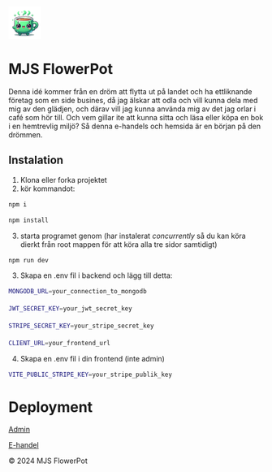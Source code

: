 ![icon](/frontend/public/pwa-64x64.png)

# MJS FlowerPot
Denna idé kommer från en dröm att flytta ut på landet och ha ettliknande företag som en side busines, då jag älskar att odla och vill kunna dela med mig av den glädjen, och därav vill jag kunna använda mig av det jag orlar i café som hör till. Och vem gillar ite att kunna sitta och läsa eller köpa en bok i en hemtrevlig miljö?
Så denna e-handels och hemsida är en början på den drömmen.

## Instalation
1. Klona eller forka projektet
2. kör kommandot:
```bash
npm i 
```
```bash
npm install
```

3. starta programet genom (har instalerat *concurrently* så du kan köra dierkt från root mappen för att köra alla tre sidor samtidigt)
```bash
npm run dev
```

3. Skapa en .env fil i backend och lägg till detta:
```bash
MONGODB_URL=your_connection_to_mongodb

JWT_SECRET_KEY=your_jwt_secret_key

STRIPE_SECRET_KEY=your_stripe_secret_key

CLIENT_URL=your_frontend_url
```

4. Skapa en .env fil i din frontend (inte admin)
```bash
VITE_PUBLIC_STRIPE_KEY=your_stripe_publik_key
```

# Deployment

[Admin](https://mjsflowerpot-admin.netlify.app)

[E-handel](https://mjsflowerpot.netlify.app)


&copy; 2024 MJS FlowerPot
